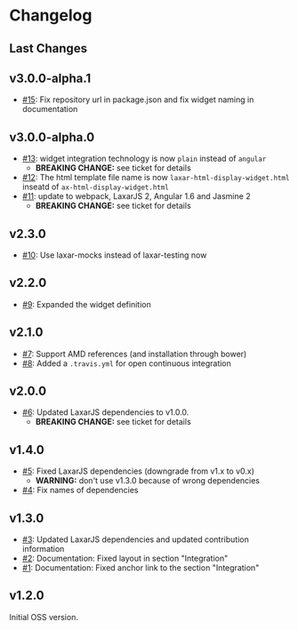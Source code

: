 # Changelog

## Last Changes


## v3.0.0-alpha.1

- [#15](https://github.com/LaxarJS/ax-html-display-widget/issues/15): Fix repository url in package.json and fix widget naming in documentation


## v3.0.0-alpha.0

- [#13](https://github.com/LaxarJS/ax-html-display-widget/issues/13): widget integration technology is now `plain` instead of `angular`
   + **BREAKING CHANGE:** see ticket for details
- [#12](https://github.com/LaxarJS/ax-html-display-widget/issues/12): The html template file name is now `laxar-html-display-widget.html` inseatd of `ax-html-display-widget.html`
- [#11](https://github.com/LaxarJS/ax-html-display-widget/issues/11): update to webpack, LaxarJS 2, Angular 1.6 and Jasmine 2
    + **BREAKING CHANGE:** see ticket for details


## v2.3.0

- [#10](https://github.com/LaxarJS/ax-html-display-widget/issues/10): Use laxar-mocks instead of laxar-testing now


## v2.2.0

- [#9](https://github.com/LaxarJS/ax-html-display-widget/issues/9): Expanded the widget definition


## v2.1.0

- [#7](https://github.com/LaxarJS/ax-html-display-widget/issues/7): Support AMD references (and installation through bower)
- [#8](https://github.com/LaxarJS/ax-html-display-widget/issues/8): Added a `.travis.yml` for open continuous integration


## v2.0.0

- [#6](https://github.com/LaxarJS/ax-html-display-widget/issues/6): Updated LaxarJS dependencies to v1.0.0.
  + **BREAKING CHANGE:** see ticket for details


## v1.4.0

- [#5](https://github.com/LaxarJS/ax-html-display-widget/issues/5): Fixed LaxarJS dependencies (downgrade from v1.x to v0.x)
    + **WARNING:** don't use v1.3.0 because of wrong dependencies
- [#4](https://github.com/LaxarJS/ax-html-display-widget/issues/4): Fix names of dependencies


## v1.3.0

- [#3](https://github.com/LaxarJS/ax-html-display-widget/issues/3): Updated LaxarJS dependencies and updated contribution information
- [#2](https://github.com/LaxarJS/ax-html-display-widget/issues/2): Documentation: Fixed layout in section "Integration"
- [#1](https://github.com/LaxarJS/ax-html-display-widget/issues/1): Documentation: Fixed anchor link to the section "Integration"


## v1.2.0

Initial OSS version.
